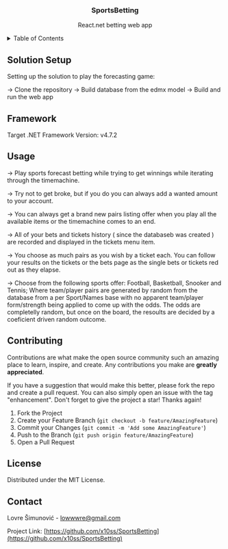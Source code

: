<div align="center">
  <h3 align="center">SportsBetting</h3>
  <p align="center">React.net betting web app</p>
</div>

<details>
  <summary>Table of Contents</summary>
  <ol>
    <li><a href="#solution-setup">Solution Setup</a></li>
	<li><a href="#framework">Framework</a></li>
    <li><a href="#usage">Usage</a></li>
    <li><a href="#contributing">Contributing</a></li>
    <li><a href="#license">License</a></li>
    <li><a href="#contact">Contact</a></li>
  </ol>
</details>


## Solution Setup

Setting up the solution to play the forecasting game:

→ Clone the repository
→ Build database from the edmx model
→ Build and run the web app


## Framework

Target .NET Framework Version: v4.7.2


## Usage

→ Play sports forecast betting while trying to get winnings while iterating through the timemachine.

→ Try not to get broke, but if you do you can always add a wanted amount to your account.

→ You can always get a brand new pairs listing offer when you play all the available items or the timemachine comes to an end.

→ All of your bets and tickets history ( since the databaseb was created ) are recorded and displayed in the tickets menu item.

→ You choose as much pairs as you wish by a ticket each. You can follow your results on the tickets or the bets page as the single bets or tickets red out as they elapse.

→ Choose from the following sports offer: Football, Basketball, Snooker and Tennis; Where team/player pairs are generated by random from the database from a per Sport/Names base with no apparent team/player form/strength being applied to come up with the odds. The odds are completelly random, but once on the board, the resoults are decided by a coeficient driven random outcome.


## Contributing

Contributions are what make the open source community such an amazing place to learn, inspire, and create. Any contributions you make are **greatly appreciated**.

If you have a suggestion that would make this better, please fork the repo and create a pull request. You can also simply open an issue with the tag "enhancement".
Don't forget to give the project a star! Thanks again!

1. Fork the Project
2. Create your Feature Branch (`git checkout -b feature/AmazingFeature`)
3. Commit your Changes (`git commit -m 'Add some AmazingFeature'`)
4. Push to the Branch (`git push origin feature/AmazingFeature`)
5. Open a Pull Request


## License

Distributed under the MIT License.


## Contact

Lovre Šimunović - lowwwre@gmail.com

Project Link: [https://github.com/x10ss/SportsBetting](https://github.com/x10ss/SportsBetting)
